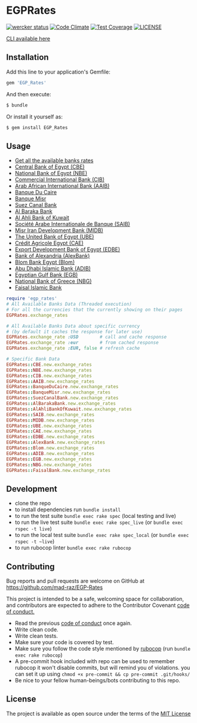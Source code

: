 # EGPRates
[![wercker status](https://app.wercker.com/status/d6ca4529f0d563e82898ace1f2b3de25/s/master "wercker status")](https://app.wercker.com/project/byKey/d6ca4529f0d563e82898ace1f2b3de25)
[![Code Climate](https://codeclimate.com/github/mad-raz/EGP-Rates/badges/gpa.svg)](https://codeclimate.com/github/mad-raz/EGP-Rates)
[![Test Coverage](https://codeclimate.com/github/mad-raz/EGP-Rates/badges/coverage.svg)](https://codeclimate.com/github/mad-raz/EGP-Rates/coverage)
[![LICENSE](https://img.shields.io/badge/licence-MIT-blue.svg)](/LICENSE.md)

[CLI available here](https://github.com/mad-raz/EGP-Rates-CLI)

## Installation

Add this line to your application's Gemfile:
```ruby
gem 'EGP_Rates'
```
And then execute:
```sh
$ bundle
```
Or install it yourself as:
```sh
$ gem install EGP_Rates
```

## Usage
- [Get all the available banks rates](/lib/egp_rates.rb)
- [Central Bank of Egypt (CBE)](/lib/egp_rates/cbe.rb)
- [National Bank of Egypt (NBE)](/lib/egp_rates/nbe.rb)
- [Commercial International Bank (CIB)](/lib/egp_rates/cib.rb)
- [Arab African International Bank (AAIB)](/lib/egp_rates/aaib.rb)
- [Banque Du Caire](/lib/egp_rates/banque_du_caire.rb)
- [Banque Misr](/lib/egp_rates/banque_misr.rb)
- [Suez Canal Bank](/lib/egp_rates/suez_canal_bank.rb)
- [Al Baraka Bank](/lib/egp_rates/al_baraka_bank.rb)
- [Al Ahli Bank of Kuwait](/lib/egp_rates/al_ahli_bank_of_kuwait.rb)
- [Société Arabe Internationale de Banque (SAIB)](/lib/egp_rates/saib.rb)
- [Misr Iran Development Bank (MIDB)](/lib/egp_rates/midb.rb)
- [The United Bank of Egypt (UBE)](/lib/egp_rates/ube.rb)
- [Crédit Agricole Egypt (CAE)](/lib/egp_rates/cae.rb)
- [Export Development Bank of Egypt (EDBE)](/lib/egp_rates/edbe.rb)
- [Bank of Alexandria (AlexBank)](/lib/egp_rates/alex_bank.rb)
- [Blom Bank Egypt (Blom)](/lib/egp_rates/blom.rb)
- [Abu Dhabi Islamic Bank (ADIB)](/lib/egp_rates/adib.rb)
- [Egyptian Gulf Bank (EGB)](/lib/egp_rates/egb.rb)
- [National Bank of Greece (NBG)](/lib/egp_rates/nbg.rb)
- [Faisal Islamic Bank](/lib/egp_rates/faisal_bank.rb)

```rb
require 'egp_rates'
# All Available Banks Data (Threaded execution)
# For all the currencies that the currently showing on their pages
EGPRates.exchange_rates

# All Available Banks Data about specific currency
# (by default it caches the response for later use)
EGPRates.exchange_rate :USD        # call and cache response
EGPRates.exchange_rate :eur        # from cached response
EGPRates.exchange_rate :EUR, false # refresh cache

# Specific Bank Data
EGPRates::CBE.new.exchange_rates
EGPRates::NBE.new.exchange_rates
EGPRates::CIB.new.exchange_rates
EGPRates::AAIB.new.exchange_rates
EGPRates::BanqueDuCaire.new.exchange_rates
EGPRates::BanqueMisr.new.exchange_rates
EGPRates::SuezCanalBank.new.exchange_rates
EGPRates::AlBarakaBank.new.exchange_rates
EGPRates::AlAhliBankOfKuwait.new.exchange_rates
EGPRates::SAIB.new.exchange_rates
EGPRates::MIDB.new.exchange_rates
EGPRates::UBE.new.exchange_rates
EGPRates::CAE.new.exchange_rates
EGPRates::EDBE.new.exchange_rates
EGPRates::AlexBank.new.exchange_rates
EGPRates::Blom.new.exchange_rates
EGPRates::ADIB.new.exchange_rates
EGPRates::EGB.new.exchange_rates
EGPRates::NBG.new.exchange_rates
EGPRates::FaisalBank.new.exchange_rates
```

## Development
- clone the repo
- to install dependencies run `bundle install`
- to run the test suite `bundle exec rake spec` (local testing and live)
- to run the live test suite `bundle exec rake spec_live`
  (or `bundle exec rspec -t live`)
- to run the local test suite `bundle exec rake spec_local`
  (or `bundle exec rspec -t ~live`)
- to run rubocop linter `bundle exec rake rubocop`

## Contributing

Bug reports and pull requests are welcome on GitHub at
https://github.com/mad-raz/EGP-Rates

This project is intended to be a safe,
welcoming space for collaboration,
and contributors are expected to adhere to the
Contributor Covenant [code of conduct.](/CODE_OF_CONDUCT.md)

- Read the previous [code of conduct](/CODE_OF_CONDUCT.md) once again.
- Write clean code.
- Write clean tests.
- Make sure your code is covered by test.
- Make sure you follow the code style mentioned by
[rubocop](http://batsov.com/rubocop/) (run `bundle exec rake rubocop`)
- A pre-commit hook included with repo can be used to remember rubocop
it won't disable commits, but will remind you of violations.
you can set it up using `chmod +x pre-commit && cp pre-commit .git/hooks/`
- Be nice to your fellow human-beings/bots contributing to this repo.

## License

The project is available as open source under the terms of the
[MIT License](/LICENSE.md)
